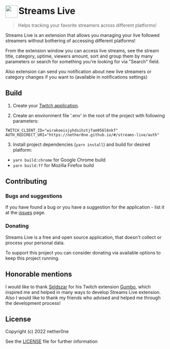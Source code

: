 # <img src="public/icon-48.png" width="38" align="left" /> Streams Live

> Helps tracking your favorite streamers across different platforms!

Streams Live is an extension that allows you managing your live followed streamers without bothering of accessing different platforms!

From the extension window you can access live streams, see the stream title, category, uptime, viewers amount, sort and group them by many parameters or search for something you're looking for via "Search" field.

Also extension can send you notification about new live streamers or category changes if you want to (available in notifications settings)

## Build

1. Create your [Twitch application](https://dev.twitch.tv/console/apps).

2. Create an environment file '.env' in the root of the project with following parameters:

```
TWITCH_CLIENT_ID="wirakoeisjyhdsihztjfam956l6nkf"
AUTH_REDIRECT_URI="https://nether0ne.github.io/#/streams-live/auth"
```

3. Install project dependencies (`yarn install`) and build for desired platform:

- `yarn build:chrome` for Google Chrome build
- `yarn build:ff` for Mozilla Firefox build

## Contributing

### Bugs and suggestions

If you have found a bug or you have a suggestion for the application - list it at the [issues](https://github.com/Nether0ne/Streams-Live/issues) page.

### Donating

Streams Live is a free and open source application, that doesn't collect or process your personal data.

To support this project you can consider donating via available options to keep this project running.

## Honorable mentions

I would like to thank [Seldszar](https://github.com/Seldszar) for his Twitch extension [Gumbo](https://github.com/Seldszar/Gumbo), which inspired me and helped in many ways to develop Streams Live extension.
Also I would like to thank my friends who advised and helped me through the development process!

## License

Copyright (c) 2022 nether0ne

See the [LICENSE](https://github.com/Nether0ne/Streams-Live/blob/main/LICENSE) file for further information
